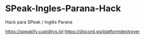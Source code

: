 # SPeak-Ingles-Parana-Hack
Hack para SPeak / Inglês Parana


https://speakify.cupiditys.lol
https://discord.gg/platformdestroyer
